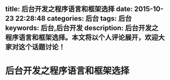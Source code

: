 title: 后台开发之程序语言和框架选择
date: 2015-10-23 22:28:48
categories: 后台
tags: 后台
keywords: 后台,后台开发
description: 后台开发之程序语言和框架选择。本文将以个人评论展开，欢迎大家对这个话题讨论！
---
# 后台开发之程序语言和框架选择
